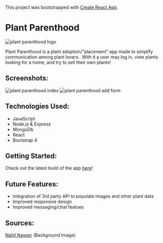 This project was bootstrapped with [Create React App](https://github.com/facebook/create-react-app).

# Plant Parenthood
![plant parenthood logo](https://i.imgur.com/X5QbOCu.png)


Plant Parenthood is a plant adoption/"placement" app made to simplify communication among plant lovers.. With it a user may log in, view plants looking for a home, and try to sell their own plants!

## Screenshots:
![plant parenthood index](https://i.imgur.com/SI3vTPN.jpg)
![plant parenthood add form](https://i.imgur.com/cLhNl29.png)
## Technologies Used:
- JavaScript
- Node.js & Express
- MongoDb
- React
- Bootstrap 4

## Getting Started:

Check out the latest build of the app [here](http://plantparenthoodapp.herokuapp.com/)!

## Future Features:
- Integration of 3rd party API to populate images and other plant data
- Improved responsive design
- Improved messaging/chat featues

## Sources:
[Nahil Naseer](https://unsplash.com/@nahilnaseer) (Background Image)